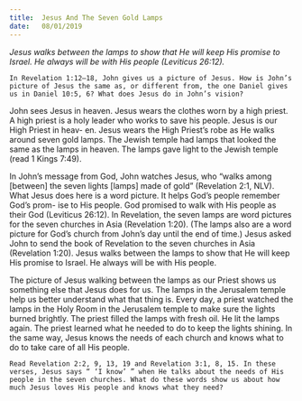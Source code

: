 ```yaml
---
title:  Jesus And The Seven Gold Lamps
date:   08/01/2019
---
```


_Jesus walks between the lamps to show that He will keep His promise to Israel. He always will be with His people (Leviticus 26:12)._

`In Revelation 1:12–18, John gives us a picture of Jesus. How is John’s picture of Jesus the same as, or different from, the one Daniel gives us in Daniel 10:5, 6? What does Jesus do in John’s vision?`

John sees Jesus in heaven. Jesus wears the clothes worn by a high priest. A high priest is a holy leader who works to save his people. Jesus is our High Priest in heav- en. Jesus wears the High Priest’s robe as He walks around seven gold lamps. The Jewish temple had lamps that looked the same as the lamps in heaven. The lamps gave light to the Jewish temple (read 1 Kings 7:49).

In John’s message from God, John watches Jesus, who “walks among [between] the seven lights [lamps] made of gold” (Revelation 2:1, NLV). What Jesus does here is a word picture. It helps God’s people remember God’s prom- ise to His people. God promised to walk with His people as their God (Leviticus 26:12). In Revelation, the seven lamps are word pictures for the seven churches in Asia (Revelation 1:20). (The lamps also are a word picture for God’s church from John’s day until the end of time.) Jesus asked John to send the book of Revelation to the seven churches in Asia (Revelation 1:20). Jesus walks between the lamps to show that He will keep His promise to Israel. He always will be with His people.

The picture of Jesus walking between the lamps as our Priest shows us something else that Jesus does for us. The lamps in the Jerusalem temple help us better understand what that thing is. Every day, a priest watched the lamps in the Holy Room in the Jerusalem temple to make sure the lights burned brightly. The priest filled the lamps with fresh oil. He lit the lamps again. The priest learned what he needed to do to keep the lights shining. In the same way, Jesus knows the needs of each church and knows what to do to take care of all His people.

`Read Revelation 2:2, 9, 13, 19 and Revelation 3:1, 8, 15. In these verses, Jesus says “ ‘I know’ ” when He talks about the needs of His people in the seven churches. What do these words show us about how much Jesus loves His people and knows what they need?`